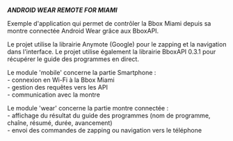 ***ANDROID WEAR REMOTE FOR MIAMI***

Exemple d'application qui permet de contrôler la Bbox Miami depuis sa montre connectée Android Wear grâce aux BboxAPI.

Le projet utilise la librairie Anymote (Google) pour le zapping et la navigation dans l'interface.
Le projet utilise également la librairie BboxAPI 0.3.1 pour récupérer le guide des programmes en direct.

Le module 'mobile' concerne la partie Smartphone :<br/>
	- connexion en Wi-Fi à la Bbox Miami<br/>
	- gestion des requêtes vers les API<br/>
	- communication avec la montre
	
Le module 'wear' concerne la partie montre connectée :<br/>
	- affichage du résultat du guide des programmes (nom de programme, chaîne, résumé, durée, avancement)<br/>
	- envoi des commandes de zapping ou navigation vers le téléphone

